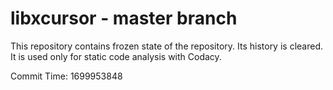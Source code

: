 # libxcursor - master branch

This repository contains frozen state of the repository.
Its history is cleared. It is used only for static code
analysis with Codacy.

Commit Time: 1699953848